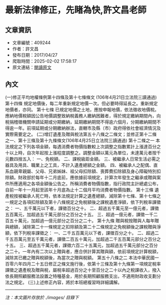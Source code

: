 # 最新法律修正，先睹為快,許文昌老師

## 文章資訊
- 文章編號：409244
- 作者：許文昌
- 發布日期：2017/04/27
- 爬取時間：2025-02-02 17:58:17
- 原文連結：[閱讀原文](https://real-estate.get.com.tw/Columns/detail.aspx?no=409244)

## 內文
(一)修正平均地權條例第十四條及第十七條條文 (106年4月21日立法院三讀通過)
第十四條
規定地價後，每二年重新規定地價一次。但必要時得延長之。重新規定地價者，亦同。
第十七條
已規定地價之土地，應按申報地價，依法徵收地價稅。應納地價稅額因公告地價調整致納稅義務人繳納困難者，得於規定繳納期間內，向稅捐稽徵機關申請延期或分期繳納，延期繳納期間不得逾六個月，分期繳納期間不得逾一年。前項延期或分期繳納辦法，直轄市及縣（市）政府得依社會經濟情況及實際需要定之。
(二)增訂遺產及贈與稅法第五十八條之二條文；並修正第十二條之一、第十三條及第十九條條文(106年4月25日立法院三讀通過)
第十二條之一
本法規定之下列各項金額，每遇消費者物價指數較上次調整之指數累計上漲達百分之十以上時，自次年起按上漲程度調整之。調整金額以萬元為單位，未達萬元者按千元數四捨五入：
一、免稅額。
二、課稅級距金額。
三、被繼承人日常生活必需之器具及用具、職業上之工具，不計入遺產總額之金額。
四、被繼承人之配偶、直系血親卑親屬、父母、兄弟姊妹、祖父母扣除額、喪葬費扣除額及身心障礙特別扣除額。財政部於每年十二月底前，應依據前項規定，計算次年發生之繼承或贈與案件所應適用之各項金額後公告之。所稱消費者物價指數，指行政院主計總處公布，自前一年十一月起至該年十月底為止十二個月平均消費者物價指數。
第十三條
遺產稅按被繼承人死亡時，依本法規定計算之遺產總額，減除第十七條、第十七條之一規定之各項扣除額及第十八條規定之免稅額後之課稅遺產淨額，依下列稅率課徵之：
一、五千萬元以下者，課徵百分之十。
二、超過五千萬元至一億元者，課徵五百萬元，加超過五千萬元部分之百分之十五。
三、超過一億元者，課徵一千二百五十萬元，加超過一億元部分之百分之二十。
第十九條
贈與稅按贈與人每年贈與總額，減除第二十一條規定之扣除額及第二十二條規定之免稅額後之課稅贈與淨額，依下列稅率課徵之：
一、二千五百萬元以下者，課徵百分之十。
二、超過二千五百萬元至五千萬元者，課徵二百五十萬元，加超過二千五百萬元部分之百分之十五。
三、超過五千萬元者，課徵六百二十五萬元，加超過五千萬元部分之百分之二十。一年內有二次以上贈與者，應合併計算其贈與額，依前項規定計算稅額，減除其已繳之贈與稅額後，為當次之贈與稅額。
第五十八條之二
本法中華民國一百零六年四月二十五日修正之條文施行後，依第十三條及第十九條第一項規定稅率課徵之遺產稅及贈與稅，屬稅率超過百分之十至百分之二十以內之稅課收入，撥入依長期照顧服務法設置之特種基金，用於長期照顧服務支出，不適用財政收支劃分法之規定。
(三)上述修正內容，將於本班總複習時詳細講解。

---
*注：本文圖片存放於 ./images/ 目錄下*
